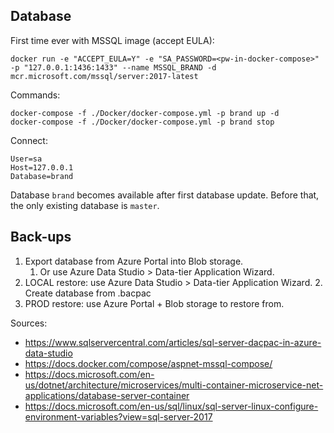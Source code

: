 ﻿

## Database

First time ever with MSSQL image (accept EULA):
```
docker run -e "ACCEPT_EULA=Y" -e "SA_PASSWORD=<pw-in-docker-compose>" -p "127.0.0.1:1436:1433" --name MSSQL_BRAND -d mcr.microsoft.com/mssql/server:2017-latest
```

Commands:

```
docker-compose -f ./Docker/docker-compose.yml -p brand up -d
docker-compose -f ./Docker/docker-compose.yml -p brand stop
```

Connect:

```
User=sa
Host=127.0.0.1
Database=brand
```
Database `brand` becomes available after first database update. Before that, the only existing database is `master`.

## Back-ups

1. Export database from Azure Portal into Blob storage.
    1. Or use Azure Data Studio > Data-tier Application Wizard.
2. LOCAL restore: use Azure Data Studio > Data-tier Application Wizard.
    2. Create database from .bacpac
3. PROD restore: use Azure Portal + Blob storage to restore from.

Sources:

- https://www.sqlservercentral.com/articles/sql-server-dacpac-in-azure-data-studio
- https://docs.docker.com/compose/aspnet-mssql-compose/
- https://docs.microsoft.com/en-us/dotnet/architecture/microservices/multi-container-microservice-net-applications/database-server-container
- https://docs.microsoft.com/en-us/sql/linux/sql-server-linux-configure-environment-variables?view=sql-server-2017